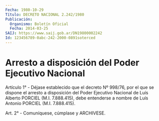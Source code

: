 ```yaml
---
Fecha: 1980-10-29
Título: DECRETO NACIONAL 2.242/1980
Publicación:
  Organismo: Boletín Oficial
  Fecha: 2014-03-25
SAIJ: https://www.saij.gob.ar/DN19800002242
Id: 123456789-0abc-242-2000-0891soterced
---
```

# Arresto a disposición del Poder Ejecutivo Nacional

<a id="1"></a>
Artículo 1° - Déjase establecido que el decreto Nº 998/76, por el que se dispone el arresto a disposición del Poder Ejecutivo Nacional de Luís Alberto PORCIEL (M.I. 7.888.415), debe entenderse a nombre de Luís Antonio PORCIEL (M.I. 7.888.415).

<a id="2"></a>
Art. 2° - Comuníquese, cúmplase y ARCHIVESE.